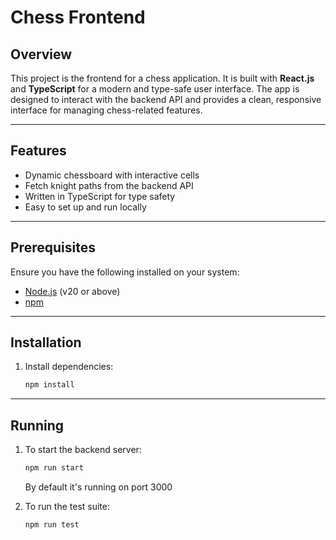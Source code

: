 # Chess Frontend

## Overview

This project is the frontend for a chess application. It is built with **React.js** and **TypeScript** for a modern and type-safe user interface. The app is designed to interact with the backend API and provides a clean, responsive interface for managing chess-related features.

---

## Features

- Dynamic chessboard with interactive cells
- Fetch knight paths from the backend API
- Written in TypeScript for type safety
- Easy to set up and run locally

---

## Prerequisites

Ensure you have the following installed on your system:

- [Node.js](https://nodejs.org/) (v20 or above)
- [npm](https://www.npmjs.com/)

---

## Installation

1. Install dependencies:

   ```bash
   npm install
   ```

---

## Running

1. To start the backend server:

   ```bash
   npm run start
   ```

   By default it's running on port 3000

2. To run the test suite:

   ```bash
   npm run test
   ```
